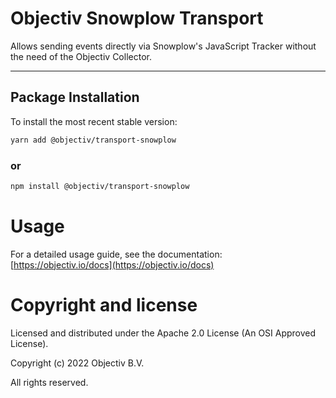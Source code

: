 # Objectiv Snowplow Transport

Allows sending events directly via Snowplow's JavaScript Tracker without the need of the Objectiv Collector. 

---
## Package Installation
To install the most recent stable version:

```sh
yarn add @objectiv/transport-snowplow
```

### or
```sh
npm install @objectiv/transport-snowplow
```

# Usage
For a detailed usage guide, see the documentation: [https://objectiv.io/docs](https://objectiv.io/docs)

# Copyright and license
Licensed and distributed under the Apache 2.0 License (An OSI Approved License).

Copyright (c) 2022 Objectiv B.V.

All rights reserved.
